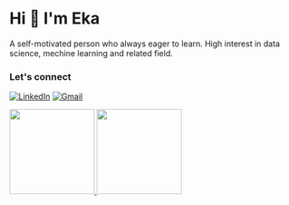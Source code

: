 

<!--
**ekaea/ekaea** is a ✨ _special_ ✨ repository because its `README.md` (this file) appears on your GitHub profile.

Here are some ideas to get you started:

- 🔭 I’m currently working on ...
- 🌱 I’m currently learning ...
- 👯 I’m looking to collaborate on ...
- 🤔 I’m looking for help with ...
- 💬 Ask me about ...
- 📫 How to reach me: ...
- 😄 Pronouns: ...
- ⚡ Fun fact: ...
-->

# Hi 👋 I'm Eka
A  self-motivated person who always eager to learn. High interest in data science, mechine learning and related field. 

### Let's connect
<p>
  <a href="https://www.linkedin.com/in/ekaagustina/" target="_blank"><img alt="LinkedIn" src="https://img.shields.io/badge/linkedin-%230077B5.svg?&style=for-the-badge&logo=linkedin&logoColor=white" /></a>
 <a href="mailto:agustina.ekaa27gmail.com" target="_blank"><img alt="Gmail" src="https://img.shields.io/badge/gmail-D14836?&style=for-the-badge&logo=gmail&logoColor=white"/></a> 
</p>
 
<p align="left">
<a href="https://www.linkedin.com/in/eka-agustina-1864b7165/">
  <img height="150em" src="https://github-readme-stats-eight-theta.vercel.app/api?username=ekaea&show_icons=true&theme=algolia&include_all_commits=true&count_private=true"/>
  <img height="150em" src="https://github-readme-stats-eight-theta.vercel.app/api/top-langs/?username=ekaea&layout=compact&langs_count=8&theme=algolia"/>
</a>
</p>
